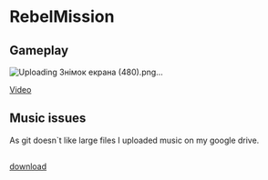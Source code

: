 # RebelMission
## Gameplay
![Uploading Знімок екрана (480).png…]()

[Video](https://drive.google.com/file/d/1wEUpkZ25JzN9scbAahmsYhB3SCSe-4YH/view?usp=sharing)
## Music issues
As git doesn`t like large files I uploaded music on my google drive.
##
[download](https://drive.google.com/file/d/1ccqUjhNBbESUZVs7IRFdmuHQXIv9Q3iA/view?usp=sharing)

